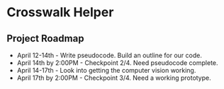 # Crosswalk Helper
## Project Roadmap
- April 12-14th        - Write pseudocode. Build an outline for our code.
- April 14th by 2:00PM - Checkpoint 2/4. Need pseudocode complete.
- April 14-17th        - Look into getting the computer vision working.
- April 17th by 2:00PM - Checkpoint 3/4. Need a working prototype.
